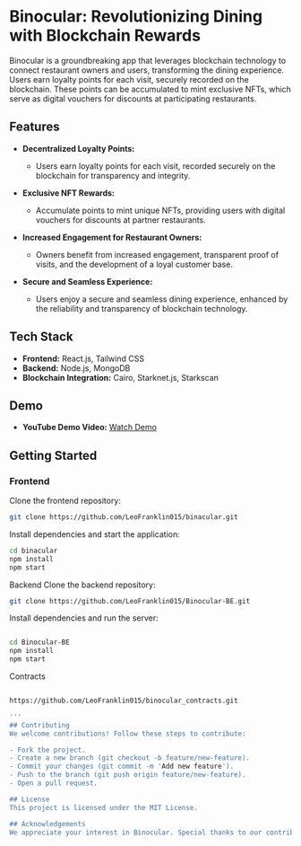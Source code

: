 # Binocular: Revolutionizing Dining with Blockchain Rewards


Binocular is a groundbreaking app that leverages blockchain technology to connect restaurant owners and users, transforming the dining experience. Users earn loyalty points for each visit, securely recorded on the blockchain. These points can be accumulated to mint exclusive NFTs, which serve as digital vouchers for discounts at participating restaurants.

## Features

- **Decentralized Loyalty Points:**
  - Users earn loyalty points for each visit, recorded securely on the blockchain for transparency and integrity.

- **Exclusive NFT Rewards:**
  - Accumulate points to mint unique NFTs, providing users with digital vouchers for discounts at partner restaurants.

- **Increased Engagement for Restaurant Owners:**
  - Owners benefit from increased engagement, transparent proof of visits, and the development of a loyal customer base.

- **Secure and Seamless Experience:**
  - Users enjoy a secure and seamless dining experience, enhanced by the reliability and transparency of blockchain technology.

## Tech Stack

- **Frontend:** React.js, Tailwind CSS
- **Backend:** Node.js, MongoDB
- **Blockchain Integration:** Cairo, Starknet.js, Starkscan

## Demo

- **YouTube Demo Video:** [Watch Demo](https://www.youtube.com/watch?v=dNrLhrDrohU)

## Getting Started

### Frontend

Clone the frontend repository:

```bash
git clone https://github.com/LeoFranklin015/binacular.git
```

Install dependencies and start the application:

```bash
cd binacular
npm install
npm start
```
Backend
Clone the backend repository:

```bash
git clone https://github.com/LeoFranklin015/Binocular-BE.git
```
Install dependencies and run the server:

```bash

cd Binocular-BE
npm install
npm start
```

Contracts

```bash

https://github.com/LeoFranklin015/binocular_contracts.git

'''
## Contributing
We welcome contributions! Follow these steps to contribute:

- Fork the project.
- Create a new branch (git checkout -b feature/new-feature).
- Commit your changes (git commit -m 'Add new feature').
- Push to the branch (git push origin feature/new-feature).
- Open a pull request.

## License
This project is licensed under the MIT License.

## Acknowledgements
We appreciate your interest in Binocular. Special thanks to our contributors and the open-source community for their support and inspiration.

